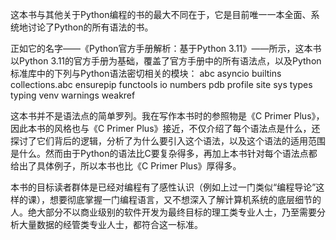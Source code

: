 这本书与其他关于Python编程的书的最大不同在于，它是目前唯一一本全面、系统地讨论了Python的所有语法的书。

正如它的名字——《Python官方手册解析：基于Python 3.11》——所示，这本书以Python 3.11的官方手册为基础，覆盖了官方手册中的所有语法点，以及Python标准库中的下列与Python语法密切相关的模块：
  abc
  asyncio
  builtins
  collections.abc
  ensurepip
  functools
  io
  numbers
  pdb
  profile
  site
  sys
  types
  typing
  venv
  warnings
  weakref

这本书并不是语法点的简单罗列。我在写作本书时的参照物是《C Primer Plus》，因此本书的风格也与《C Primer Plus》接近，不仅介绍了每个语法点是什么，还探讨了它们背后的逻辑，分析了为什么要引入这个语法，以及这个语法的适用范围是什么。然而由于Python的语法比C要复杂得多，再加上本书针对每个语法点都给出了具体例子，所以本书也比《C Primer Plus》厚得多。

本书的目标读者群体是已经对编程有了感性认识（例如上过一门类似“编程导论”这样的课），想要彻底掌握一门编程语言，又不想深入了解计算机系统的底层细节的人。绝大部分不以商业级别的软件开发为最终目标的理工类专业人士，乃至需要分析大量数据的经管类专业人士，都符合这一标准。
